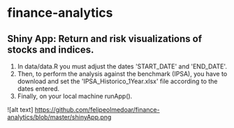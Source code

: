 # finance-analytics

## Shiny App: Return and risk visualizations of stocks and indices.

1. In data/data.R you must adjust the dates 'START_DATE' and 'END_DATE'.
2. Then, to perform the analysis against the benchmark (IPSA), you have to download and set the 'IPSA_Historico_1Year.xlsx' file according to the dates entered.
3. Finally, on your local machine runApp().


![alt text] https://github.com/felipeolmedoar/finance-analytics/blob/master/shinyApp.png
